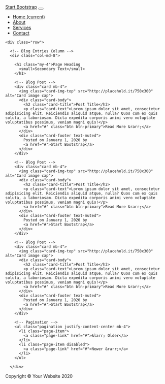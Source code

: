 <!DOCTYPE html>
<html lang="en">

<head>

  <meta charset="utf-8">
  <meta name="viewport" content="width=device-width, initial-scale=1, shrink-to-fit=no">
  <meta name="description" content="">
  <meta name="author" content="">

  <title>Diseño para la escritura - Diseño para la escritura</title>

  <!-- Bootstrap core CSS -->
  <link href="vendor/bootstrap/css/bootstrap.min.css" rel="stylesheet">

  <!-- Custom styles for this template -->
  <link href="css/blog-home.css" rel="stylesheet">

</head>

<body>

  <!-- Navigation -->
  <nav class="navbar navbar-expand-lg navbar-dark bg-dark fixed-top">
    <div class="container">
      <a class="navbar-brand" href="#">Start Bootstrap</a>
      <button class="navbar-toggler" type="button" data-toggle="collapse" data-target="#navbarResponsive" aria-controls="navbarResponsive" aria-expanded="false" aria-label="Toggle navigation">
        <span class="navbar-toggler-icon"></span>
      </button>
      <div class="collapse navbar-collapse" id="navbarResponsive">
        <ul class="navbar-nav ml-auto">
          <li class="nav-item active">
            <a class="nav-link" href="#">Home
              <span class="sr-only">(current)</span>
            </a>
          </li>
          <li class="nav-item">
            <a class="nav-link" href="#">About</a>
          </li>
          <li class="nav-item">
            <a class="nav-link" href="#">Services</a>
          </li>
          <li class="nav-item">
            <a class="nav-link" href="#">Contact</a>
          </li>
        </ul>
      </div>
    </div>
  </nav>

  <!-- Page Content -->
  <div class="container">

    <div class="row">

      <!-- Blog Entries Column -->
      <div class="col-md-8">

        <h1 class="my-4">Page Heading
          <small>Secondary Text</small>
        </h1>

        <!-- Blog Post -->
        <div class="card mb-4">
          <img class="card-img-top" src="http://placehold.it/750x300" alt="Card image cap">
          <div class="card-body">
            <h2 class="card-title">Post Title</h2>
            <p class="card-text">Lorem ipsum dolor sit amet, consectetur adipisicing elit. Reiciendis aliquid atque, nulla? Quos cum ex quis soluta, a laboriosam. Dicta expedita corporis animi vero voluptate voluptatibus possimus, veniam magni quis!</p>
            <a href="#" class="btn btn-primary">Read More &rarr;</a>
          </div>
          <div class="card-footer text-muted">
            Posted on January 1, 2020 by
            <a href="#">Start Bootstrap</a>
          </div>
        </div>

        <!-- Blog Post -->
        <div class="card mb-4">
          <img class="card-img-top" src="http://placehold.it/750x300" alt="Card image cap">
          <div class="card-body">
            <h2 class="card-title">Post Title</h2>
            <p class="card-text">Lorem ipsum dolor sit amet, consectetur adipisicing elit. Reiciendis aliquid atque, nulla? Quos cum ex quis soluta, a laboriosam. Dicta expedita corporis animi vero voluptate voluptatibus possimus, veniam magni quis!</p>
            <a href="#" class="btn btn-primary">Read More &rarr;</a>
          </div>
          <div class="card-footer text-muted">
            Posted on January 1, 2020 by
            <a href="#">Start Bootstrap</a>
          </div>
        </div>

        <!-- Blog Post -->
        <div class="card mb-4">
          <img class="card-img-top" src="http://placehold.it/750x300" alt="Card image cap">
          <div class="card-body">
            <h2 class="card-title">Post Title</h2>
            <p class="card-text">Lorem ipsum dolor sit amet, consectetur adipisicing elit. Reiciendis aliquid atque, nulla? Quos cum ex quis soluta, a laboriosam. Dicta expedita corporis animi vero voluptate voluptatibus possimus, veniam magni quis!</p>
            <a href="#" class="btn btn-primary">Read More &rarr;</a>
          </div>
          <div class="card-footer text-muted">
            Posted on January 1, 2020 by
            <a href="#">Start Bootstrap</a>
          </div>
        </div>

        <!-- Pagination -->
        <ul class="pagination justify-content-center mb-4">
          <li class="page-item">
            <a class="page-link" href="#">&larr; Older</a>
          </li>
          <li class="page-item disabled">
            <a class="page-link" href="#">Newer &rarr;</a>
          </li>
        </ul>

      </div>

     
  <!-- /.container -->

  <!-- Footer -->
  <footer class="py-5 bg-dark">
    <div class="container">
      <p class="m-0 text-center text-white">Copyright &copy; Your Website 2020</p>
    </div>
    <!-- /.container -->
  </footer>

  <!-- Bootstrap core JavaScript -->
  <script src="vendor/jquery/jquery.min.js"></script>
  <script src="vendor/bootstrap/js/bootstrap.bundle.min.js"></script>

</body>

</html>
